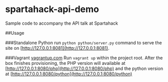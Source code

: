 # spartahack-api-demo
Sample code to accompany the API talk at Spartahack

##Usage

###Standalone Python
run `python python/server.py` command to serve the site on [http://127.0.0.1:8081](http://127.0.0.1:8081).

###Vagrant [vagrantup.com](https://www.vagrantup.com)
Run `vagrant up` within the project root. After the box finishes provisioning, the PHP version will available at [http://127.0.0.1:8080/php](http://127.0.0.1:8080/php) and the python version at [http://127.0.0.1:8080/python](http://127.0.0.1:8080/python)
